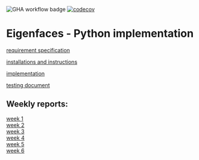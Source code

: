 ![GHA workflow badge](https://github.com/ni-eminen/eigenface/workflows/CI/badge.svg)
[![codecov](https://codecov.io/github/ni-eminen/eigenface/branch/master/graph/badge.svg?token=OE1J0JCOY3)](https://codecov.io/github/ni-eminen/eigenface)

# Eigenfaces - Python implementation

[requirement specification](https://github.com/ni-eminen/eigenface/blob/master/documentation/requirement-specification.md)

[installations and instructions](https://github.com/ni-eminen/eigenface/blob/master/documentation/instructions.md)

[implementation](https://github.com/ni-eminen/eigenface/blob/master/documentation/implementation.md)

[testing document](https://github.com/ni-eminen/eigenface/blob/master/documentation/test_documentation.md)


## Weekly reports:
[week 1](https://github.com/ni-eminen/eigenface/blob/master/documentation/weekly/week1.md)</br>
[week 2](https://github.com/ni-eminen/eigenface/blob/master/documentation/weekly/week2.md)</br>
[week 3](https://github.com/ni-eminen/eigenface/blob/master/documentation/weekly/week3.md)</br>
[week 4](https://github.com/ni-eminen/eigenface/blob/master/documentation/weekly/week4.md)</br>
[week 5](https://github.com/ni-eminen/eigenface/blob/master/documentation/weekly/week5.md)</br>
[week 6](https://github.com/ni-eminen/eigenface/blob/master/documentation/weekly/week6.md)
